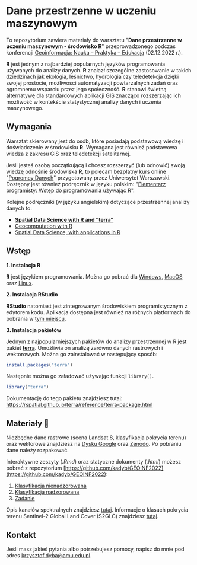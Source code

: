 # Dane przestrzenne w uczeniu maszynowym

To repozytorium zawiera materiały do warsztatu "**Dane przestrzenne w uczeniu maszynowym - środowisko R**" przeprowadzonego podczas konferencji [Geoinformacja: Nauka – Praktyka – Edukacja](https://geoinformacja20uam.pl/) (02.12.2022 r.).

**R** jest jednym z najbardziej popularnych języków programowania używanych do analizy danych.
**R** znalazł szczególne zastosowanie w takich dziedzinach jak ekologia, leśnictwo, hydrologia czy teledetekcja dzięki swojej prostocie, możliwości automatyzacji powtarzalnych zadań oraz ogromnemu wsparciu przez jego społeczność.
**R** stanowi świetną alternatywę dla standardowych aplikacji GIS znacząco rozszerzając ich możliwość w kontekście statystycznej analizy danych i uczenia maszynowego.

## Wymagania

Warsztat skierowany jest do osób, które posiadają podstawową wiedzę i doświadczenie w środowisku **R**.
Wymagana jest również podstawowa wiedza z zakresu GIS oraz teledetekcji satelitarnej.

Jeśli jesteś osobą początkującą i chcesz rozszerzyć (lub odnowić) swoją wiedzę odnośnie środowiska **R**, to polecam bezpłatny kurs online "[Pogromcy Danych](http://pogromcydanych.icm.edu.pl/)" przygotowany przez Uniwersytet Warszawski.
Dostępny jest również podręcznik w języku polskim: "[Elementarz programisty: Wstęp do programowania używając R](https://jakubnowosad.com/elp/)".

Kolejne podręczniki (w języku angielskim) dotyczące przestrzennej analizy danych to:

- [**Spatial Data Science with R and “terra”**](https://rspatial.org/terra/)
- [Geocomputation with R](https://geocompr.robinlovelace.net/)
- [Spatial Data Science, with applications in R](https://r-spatial.org/book/)

## Wstęp

**1. Instalacja R**

**R** jest językiem programowania.
Można go pobrać dla [Windows](https://cloud.r-project.org/bin/windows/base/R-4.2.2-win.exe), [MacOS](https://cloud.r-project.org/bin/macosx/) oraz [Linux](https://cloud.r-project.org/bin/linux/).

**2. Instalacja RStudio**

**RStudio** natomiast jest zintegrowanym środowiskiem programistycznym z edytorem kodu.
Aplikacja dostępna jest również na różnych platformach do pobrania w [tym miejscu](https://posit.co/download/rstudio-desktop/).

**3. Instalacja pakietów**

Jednym z najpopularniejszych pakietów do analizy przestrzennej w R jest pakiet [**terra**](https://github.com/rspatial/terra).
Umożliwia on analizę zarówno danych rastrowych i wektorowych.
Można go zainstalować w następujący sposób:

```r
install.packages("terra")
```

Następnie można go załadować używając funkcji `library()`.

```r
library("terra")
```

Dokumentację do tego pakietu znajdziesz tutaj: <https://rspatial.github.io/terra/reference/terra-package.html>

## Materiały :triangular_flag_on_post:

Niezbędne dane rastrowe (scena Landsat 8, klasyfikacja pokrycia terenu) oraz wektorowe znajdziesz na [Dysku Google](https://drive.google.com/file/d/1WfAYCd42nLoEhpyICJxoVOaGR-t1Jcdj/view) oraz [Zenodo](https://zenodo.org/record/7299645).
Po pobraniu dane należy rozpakować.

Interaktywne zeszyty (*.Rmd*) oraz statyczne dokumenty (*.html*) możesz pobrać z repozytorium [https://github.com/kadyb/GEOINF2022](https://github.com/kadyb/GEOINF2022):

1. [Klasyfikacja nienadzorowana](https://kadyb.github.io/GEOINF2022/Klasteryzacja.html)
2. [Klasyfikacja nadzorowana](https://kadyb.github.io/GEOINF2022/Klasyfikacja.html)
3. [Zadanie](https://kadyb.github.io/GEOINF2022/Zadanie.html)

Opis kanałów spektralnych znajdziesz [tutaj](https://landsat.gsfc.nasa.gov/satellites/landsat-8/landsat-8-bands/).
Informacje o klasach pokrycia terenu Sentinel-2 Global Land Cover (S2GLC) znajdziesz [tutaj](https://s2glc.cbk.waw.pl/extension).

## Kontakt

Jeśli masz jakieś pytania albo potrzebujesz pomocy, napisz do mnie pod adres krzysztof.dyba@amu.edu.pl.
